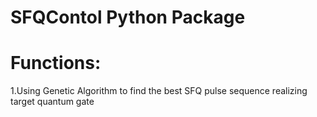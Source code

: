# SFQContol Python Package
# Functions:
1.Using Genetic Algorithm to find the best SFQ pulse sequence realizing target quantum gate 